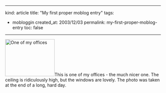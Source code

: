 -----
kind: article
title: "My first proper moblog entry"
tags:
- mobloggin
created_at: 2003/12/03
permalink: my-first-proper-moblog-entry
toc: false
-----

<p class="img-shadow"><img src="/mt-static/blog/archives/images/Picture003_26Nov03.jpg" alt="One of my offices" width="160" height="120" border="0" />This is one of my offices - the much nicer one. The ceiling is ridiculously high, but the windows are lovely. The photo was taken at the end of a long, hard day.</p>


